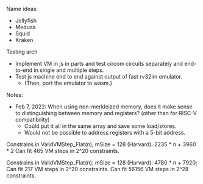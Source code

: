 Name ideas:
- Jellyfish
- Medusa
- Squid
- Kraken

Testing arch
- Implement VM in js in parts and test circom circuits separately and end-to-end in single and multiple steps.
- Test js machine end to end against output of fast rv32im emulator.
    - (Then, port the emulator to wasm.)

Notes:
- Feb 7, 2022: When using non-merkleized memory, does it make sense to distinguishing between memory and registers? (other than for RISC-V compatibility)
    - Could put it all in the same array and save some load/stores.
    - Would not be possible to address registers with a 5-bit address.

Constrains in ValidVMStep_Flat(n); mSize = 128 (Harvard): 2235 * n + 3960 * 2
Can fit 465 VM steps in 2^20 constraints.

Constrains in ValidVMStep_Flat(n); mSize = 128 (Harvard): 4780 * n + 7920;
Can fit 217 VM steps in 2^20 constraints.
Can fit 56156 VM steps in 2^28 constraints.
